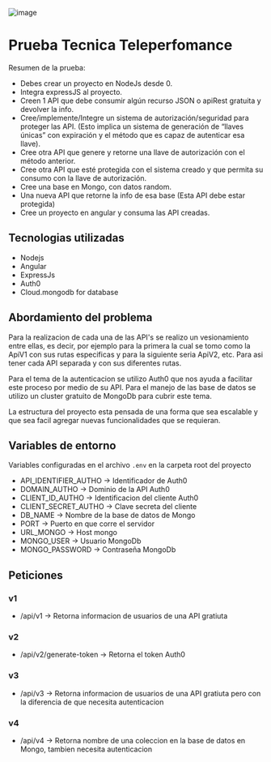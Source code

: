 ![image](https://user-images.githubusercontent.com/44384347/116373914-718df980-a7d3-11eb-9938-ff305f34b65b.png)


# Prueba Tecnica Teleperfomance

Resumen de la prueba:

- Debes crear un proyecto en NodeJs desde 0.
- Integra expressJS al proyecto.
- Creen 1 API que debe consumir algún recurso JSON o apiRest gratuita y devolver la info.
- Cree/implemente/Integre un sistema de autorización/seguridad para proteger las API. (Esto implica un sistema de generación de “llaves únicas” con expiración y el método que es capaz de autenticar esa llave).
- Cree otra API que genere y retorne una llave de autorización con el método anterior.
- Cree otra API que esté protegida con el sistema creado y que permita su consumo con la llave de autorización.
- Cree una base en Mongo, con datos random.
- Una nueva API que retorne la info de esa base (Esta API debe estar protegida)
- Cree un proyecto en angular y consuma las API creadas.

## Tecnologias utilizadas

- Nodejs
- Angular
- ExpressJs
- Auth0
- Cloud.mongodb for database

## Abordamiento del problema

Para la realizacion de cada una de las API's se realizo un vesionamiento entre ellas, es decir, por ejemplo para la primera la cual se tomo como la ApiV1 con sus rutas especificas y para la siguiente seria ApiV2, etc. Para asi tener cada API separada y con sus diferentes rutas.

Para el tema de la autenticacion se utilizo Auth0 que nos ayuda a facilitar este proceso por medio de su API. Para el manejo de las base de datos se utilizo un cluster gratuito de MongoDb para cubrir este tema.

La estructura del proyecto esta pensada de una forma que sea escalable y que sea facil agregar nuevas funcionalidades que se requieran.

## Variables de entorno

Variables configuradas en el archivo  `.env` en la carpeta root del proyecto

- API_IDENTIFIER_AUTHO -> Identificador de Auth0
- DOMAIN_AUTHO -> Dominio de la API Auth0
- CLIENT_ID_AUTHO -> Identificacion del cliente Auth0
- CLIENT_SECRET_AUTHO -> Clave secreta del cliente
- DB_NAME -> Nombre de la base de datos de Mongo
- PORT -> Puerto en que corre el servidor
- URL_MONGO -> Host mongo
- MONGO_USER -> Usuario MongoDb
- MONGO_PASSWORD -> Contraseña MongoDb

## Peticiones

### v1
- /api/v1 -> Retorna informacion de usuarios de una API gratiuta

### v2
- /api/v2/generate-token -> Retorna el token Auth0

### v3
- /api/v3 -> Retorna informacion de usuarios de una API gratiuta pero con la diferencia de que necesita autenticacion

### v4
- /api/v4 -> Retorna nombre de una coleccion en la base de datos en Mongo, tambien necesita autenticacion
